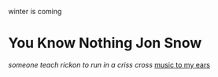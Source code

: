 winter is coming
# You Know Nothing Jon Snow
*someone teach rickon to run in a criss cross*
[music to my ears](https://www.youtube.com/watch?v=TZE9gVF1QbA&ab_channel=GameofThrones)


